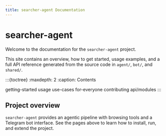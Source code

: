 ```yaml
---
title: searcher-agent Documentation
---
```


# searcher-agent

Welcome to the documentation for the `searcher-agent` project.

This site contains an overview, how to get started, usage examples, and a full
API reference generated from the source code in `agent/`, `bot/`, and `shared/`.

:::{toctree}
:maxdepth: 2
:caption: Contents

getting-started
usage
use-cases
for-everyone
contributing
api/modules
:::

## Project overview

`searcher-agent` provides an agentic pipeline with browsing tools and a
Telegram bot interface. See the pages above to learn how to install, run, and
extend the project.



